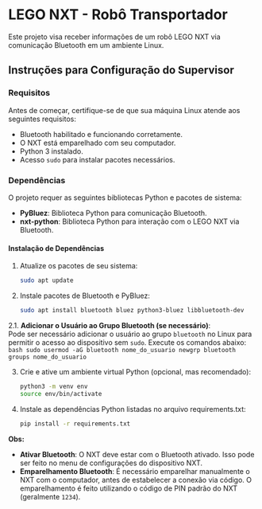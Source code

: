 # LEGO NXT - Robô Transportador

Este projeto visa receber informações de um robô LEGO NXT via comunicação Bluetooth em um ambiente Linux.

## Instruções para Configuração do Supervisor

### Requisitos

Antes de começar, certifique-se de que sua máquina Linux atende aos seguintes requisitos:

- Bluetooth habilitado e funcionando corretamente.
- O NXT está emparelhado com seu computador.
- Python 3 instalado.
- Acesso `sudo` para instalar pacotes necessários.

### Dependências

O projeto requer as seguintes bibliotecas Python e pacotes de sistema:

- **PyBluez**: Biblioteca Python para comunicação Bluetooth.
- **nxt-python**: Biblioteca Python para interação com o LEGO NXT via Bluetooth.

#### Instalação de Dependências

1. Atualize os pacotes de seu sistema:

    ```bash
    sudo apt update
    ```

2. Instale pacotes de Bluetooth e PyBluez:

    ```bash
    sudo apt install bluetooth bluez python3-bluez libbluetooth-dev
    ```

2.1. **Adicionar o Usuário ao Grupo Bluetooth (se necessário)**:  
   Pode ser necessário adicionar o usuário ao grupo `bluetooth` no Linux para permitir o acesso ao dispositivo sem `sudo`. Execute os comandos abaixo:
    ```bash
    sudo usermod -aG bluetooth nome_do_usuario
    newgrp bluetooth
    groups nome_do_usuario
    ```

3. Crie e ative um ambiente virtual Python (opcional, mas recomendado):
    ```bash
    python3 -m venv env
    source env/bin/activate
    ```

4. Instale as dependências Python listadas no arquivo requirements.txt:
    ```bash
    pip install -r requirements.txt
    ```


**Obs:**
- **Ativar Bluetooth**: O NXT deve estar com o Bluetooth ativado. Isso pode ser feito no menu de configurações do dispositivo NXT.
- **Emparelhamento Bluetooth**: É necessário emparelhar manualmente o NXT com o computador, antes de estabelecer a conexão via código. O emparelhamento é feito utilizando o código de PIN padrão do NXT (geralmente `1234`).